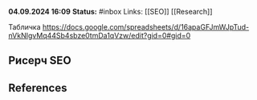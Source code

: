 **04.09.2024 16:09**
**Status:** #inbox 
Links: [[SEO]] [[Research]]

Табличка  https://docs.google.com/spreadsheets/d/16apaGFJmWJpTud-nVkNIgvMq44Sb4sbze0tmDa1qVzw/edit?gid=0#gid=0

## Рисерч SEO



## References

